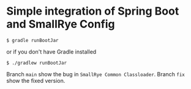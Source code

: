 # Simple integration of Spring Boot and SmallRye Config

```
$ gradle runBootJar
```
or if you don't have Gradle installed
```
$ ./gradlew runBootJar
```

Branch `main` show the bug in `SmallRye Common Classloader`.
Branch `fix` show the fixed version.
